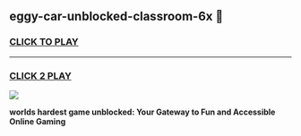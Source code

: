 
## eggy-car-unblocked-classroom-6x 👋
<h3>
<a href="https://premium.freeplayer.one?title=eggy-car-unblocked-classroom-6x&ref=14F">CLICK TO PLAY</a></h3>
<hr>

<h3>
<a href="https://premium.freeplayer.one?title=eggy-car-unblocked-classroom-6x&ref=14F">CLICK 2 PLAY</a>
  
</h3>

<a href="https://premium.freeplayer.one?title=eggy-car-unblocked-classroom-6x&ref=12F/"><img src="https://clearcache.store/games.png"></a>


**worlds hardest game unblocked: Your Gateway to Fun and Accessible Online Gaming**
